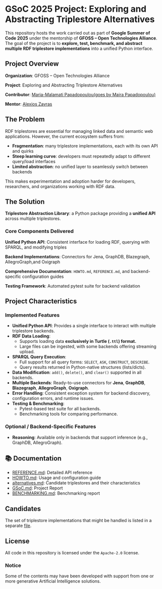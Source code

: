 # GSoC 2025 Project: Exploring and Abstracting Triplestore Alternatives

This repository hosts the work carried out as part of **Google Summer of Code 2025** under the mentorship of **GFOSS – Open Technologies Alliance**.
The goal of the project is to **explore, test, benchmark, and abstract multiple RDF triplestore implementations** into a unified Python interface.

## Project Overview

**Organization**: GFOSS – Open Technologies Alliance

**Project**: Exploring and Abstracting Triplestore Alternatives

**Contributor**: [Maria-Malamati Papadopoulou(goes by Maira Papadopoulou)](https://github.com/mairacs)

**Mentor**: [Alexios Zavras](https://github.com/zvr)

## The Problem

RDF triplestores are essential for managing linked data and semantic web applications.
However, the current ecosystem suffers from:

- **Fragmentation**: many triplestore implementations, each with its own API and quirks
- **Steep learning curve**: developers must repeatedly adapt to different query/load interfaces
- **Limited abstraction**: no unified layer to seamlessly switch between backends

This makes experimentation and adoption harder for developers, researchers, and organizations working with RDF data.

## The Solution

**Triplestore Abstraction Library**: a Python package providing a **unified API** across multiple triplestores.

### Core Components Delivered

**Unified Python API**: Consistent interface for loading RDF, querying with SPARQL, and modifying triples

**Backend Implementations**: Connectors for Jena, GraphDB, Blazegraph, AllegroGraph,and Oxigraph

**Comprehensive Documentation**: `HOWTO.md`, `REFERENCE.md`, and backend-specific configuration guides

**Testing Framework**: Automated pytest suite for backend validation

## Project Characteristics
### Implemented Features

- **Unified Python API**: Provides a single interface to interact with multiple triplestore backends.
- **RDF Data Loading**: 
  - Supports loading data **exclusively in Turtle (`.ttl`) format.**
  - Large files can be ingested, with some backends offering streaming upload.
- **SPARQL Query Execution**:
  - Full support for all query forms: `SELECT`, `ASK`, `CONSTRUCT`, `DESCRIBE`.
  - Query results returned in Python-native structures (lists/dicts).
- **Data Modification**: `add()`, `delete()`, and `clear()` supported in all backends.
- **Multiple Backends**: Ready-to-use connectors for **Jena**, **GraphDB**, **Blazegraph**, **AllegroGraph**, **Oxigraph**.
- **Error Handling**: Consistent exception system for backend discovery, configuration errors, and runtime issues.
- **Testing & Benchmarking**:
  - Pytest-based test suite for all backends.
  - Benchmarking tools for comparing performance.

### Optional / Backend-Specific Features
- **Reasoning**: Available only in backends that support inference (e.g., GraphDB, AllegroGraph).

## 📚 Documentation

- [REFERENCE.md](./triplestore/docs/REFERENCE.md): Detailed API reference
- [HOWTO.md](./triplestore/docs/HOWTO.md): Usage and configuration guide
- [alternatives.md](./alternatives.md): Candidate triplestores and their characteristics
- [GSoC.md](./docs/GSoC.md): Project Report
- [BENCHMARKING.md](./docs/BENCHMARKING.md): Benchmarking report

## Candidates

The set of triplestore implementations that might be handled
is listed in a separate [file](./alternatives.md).


## License

All code in this repository is licensed under the `Apache-2.0` license.

### Notice

Some of the contents may have been developed with support
from one or more generative Artificial Intelligence solutions.

